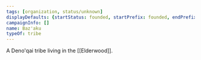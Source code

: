 ```yaml
---
tags: [organization, status/unknown]
displayDefaults: {startStatus: founded, startPrefix: founded, endPrefix: destroyed, endStatus: destroyed, definitiveArticle: the}
campaignInfo: []
name: Baz'aku
typeOf: tribe
---
```

A Deno'qai tribe living in the [[Elderwood]].